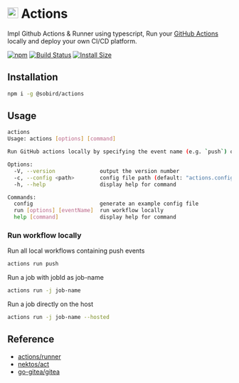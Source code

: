 # <img width="24" src="https://github.githubassets.com/images/modules/site/features/actions-icon-actions.svg" alt="actions"> Actions

Impl Github Actions & Runner using typescript, Run your [GitHub Actions](https://developer.github.com/actions/) locally and deploy your own CI/CD platform.

[![npm][npm]][npm-url]
[![Build Status][build-status]][build-status-url]
[![Install Size][size]][size-url]

## Installation

```sh
npm i -g @sobird/actions
```

## Usage

```sh
actions
Usage: actions [options] [command]

Run GitHub actions locally by specifying the event name (e.g. `push`) or an action name directly.

Options:
  -V, --version              output the version number
  -c, --config <path>        config file path (default: "actions.config.yaml")
  -h, --help                 display help for command

Commands:
  config                     generate an example config file
  run [options] [eventName]  run workflow locally
  help [command]             display help for command
```

### Run workflow locally

Run all local workflows containing push events
```sh
actions run push
```
Run a job with jobId as job-name
```sh
actions run -j job-name
```
Run a job directly on the host
```sh
actions run -j job-name --hosted
```

## Reference

* [actions/runner](https://github.com/actions/runner)
* [nektos/act](https://github.com/nektos/act)
* [go-gitea/gitea](https://github.com/go-gitea/gitea)

<!-- Badges -->
[npm]: https://img.shields.io/npm/v/@sobird/actions.svg
[npm-url]: https://www.npmjs.com/package/@sobird/actions
[build-status]: https://img.shields.io/github/actions/workflow/status/sobird/actions/release-please.yml?label=CI&logo=github
[build-status-url]: https://github.com/sobird/actions/actions
[size]: https://packagephobia.com/badge?p=@sobird/actions
[size-url]: https://packagephobia.com/result?p=@sobird/actions
